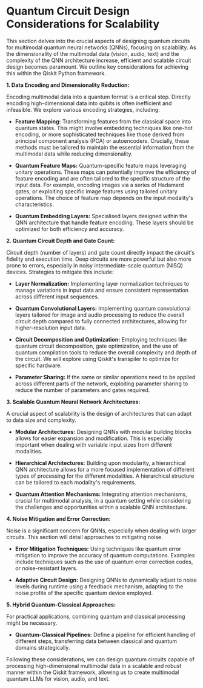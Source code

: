 # Quantum Circuit Design Considerations for Scalability

This section delves into the crucial aspects of designing quantum circuits for multimodal quantum neural networks (QNNs), focusing on scalability.  As the dimensionality of the multimodal data (vision, audio, text) and the complexity of the QNN architecture increase, efficient and scalable circuit design becomes paramount.  We outline key considerations for achieving this within the Qiskit Python framework.

**1. Data Encoding and Dimensionality Reduction:**

Encoding multimodal data into a quantum format is a critical step.  Directly encoding high-dimensional data into qubits is often inefficient and infeasible.  We explore various encoding strategies, including:

* **Feature Mapping:**  Transforming features from the classical space into quantum states.  This might involve embedding techniques like one-hot encoding, or more sophisticated techniques like those derived from principal component analysis (PCA) or autoencoders.  Crucially, these methods must be tailored to maintain the essential information from the multimodal data while reducing dimensionality.

* **Quantum Feature Maps:**  Quantum-specific feature maps leveraging unitary operations.   These maps can potentially improve the efficiency of feature encoding and are often tailored to the specific structure of the input data.   For example, encoding images via a series of Hadamard gates, or exploiting specific image features using tailored unitary operations.  The choice of feature map depends on the input modality's characteristics.

* **Quantum Embedding Layers:**  Specialised layers designed within the QNN architecture that handle feature encoding.   These layers should be optimized for both efficiency and accuracy.


**2. Quantum Circuit Depth and Gate Count:**

Circuit depth (number of layers) and gate count directly impact the circuit's fidelity and execution time.  Deep circuits are more powerful but also more prone to errors, especially in noisy intermediate-scale quantum (NISQ) devices.  Strategies to mitigate this include:

* **Layer Normalization:** Implementing layer normalization techniques to manage variations in input data and ensure consistent representation across different input sequences.

* **Quantum Convolutional Layers:** Implementing quantum convolutional layers tailored for image and audio processing to reduce the overall circuit depth compared to fully connected architectures, allowing for higher-resolution input data.

* **Circuit Decomposition and Optimization:** Employing techniques like quantum circuit decomposition, gate optimization, and the use of quantum compilation tools to reduce the overall complexity and depth of the circuit.  We will explore using Qiskit's transpiler to optimize for specific hardware.

* **Parameter Sharing:**  If the same or similar operations need to be applied across different parts of the network, exploiting parameter sharing to reduce the number of parameters and gates required.

**3.  Scalable Quantum Neural Network Architectures:**

A crucial aspect of scalability is the design of architectures that can adapt to data size and complexity.

* **Modular Architectures:** Designing QNNs with modular building blocks allows for easier expansion and modification.  This is especially important when dealing with variable input sizes from different modalities.

* **Hierarchical Architectures:**  Building upon modularity, a hierarchical QNN architecture allows for a more focused implementation of different types of processing for the different modalities.  A hierarchical structure can be tailored to each modality's requirements.

* **Quantum Attention Mechanisms:**  Integrating attention mechanisms, crucial for multimodal analysis, in a quantum setting while considering the challenges and opportunities within a scalable QNN architecture.

**4. Noise Mitigation and Error Correction:**

Noise is a significant concern for QNNs, especially when dealing with larger circuits. This section will detail approaches to mitigating noise.

* **Error Mitigation Techniques:** Using techniques like quantum error mitigation to improve the accuracy of quantum computations. Examples include techniques such as the use of quantum error correction codes, or noise-resistant layers.

* **Adaptive Circuit Design:** Designing QNNs to dynamically adjust to noise levels during runtime using a feedback mechanism, adapting to the noise profile of the specific quantum device employed.


**5.  Hybrid Quantum-Classical Approaches:**

For practical applications, combining quantum and classical processing might be necessary.

* **Quantum-Classical Pipelines:**  Define a pipeline for efficient handling of different steps, transferring data between classical and quantum domains strategically.


Following these considerations, we can design quantum circuits capable of processing high-dimensional multimodal data in a scalable and robust manner within the Qiskit framework, allowing us to create multimodal quantum LLMs for vision, audio, and text.


<a id='chapter-4'></a>
